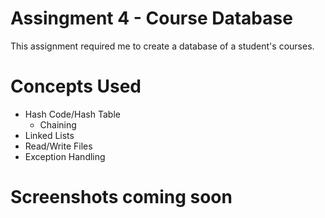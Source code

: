 # Assingment 4 - Course Database

This assignment required me to create a database of a student's courses.

# Concepts Used
* Hash Code/Hash Table
  * Chaining
* Linked Lists
* Read/Write Files
* Exception Handling

# Screenshots coming soon
